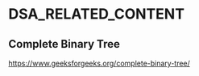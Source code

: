# DSA_RELATED_CONTENT
  ## Complete Binary Tree
  https://www.geeksforgeeks.org/complete-binary-tree/
